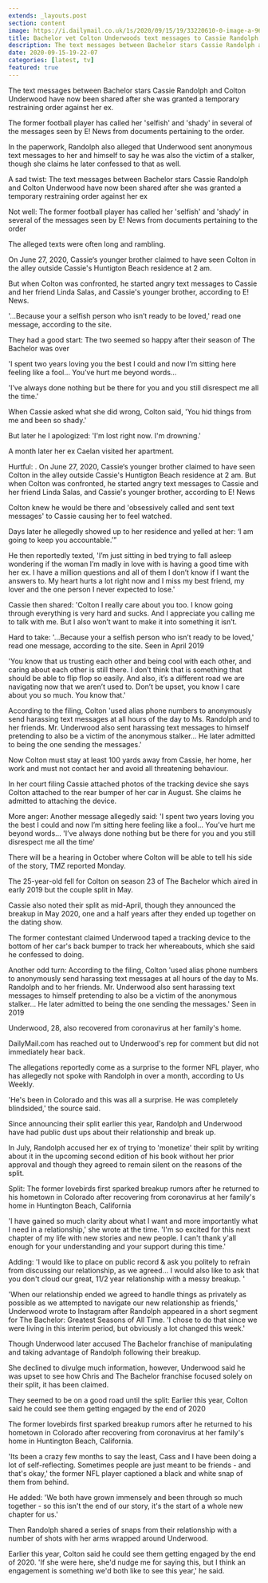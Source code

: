 ```yaml
---
extends: _layouts.post
section: content
image: https://i.dailymail.co.uk/1s/2020/09/15/19/33220610-0-image-a-96_1600193490674.jpg 
title: Bachelor vet Colton Underwoods text messages to Cassie Randolph are shared 
description: The text messages between Bachelor stars Cassie Randolph and Colton Underwood have now been shared after she was granted a temporary restraining order against her ex. 
date: 2020-09-15-19-22-07 
categories: [latest, tv] 
featured: true 
--- 
```

The text messages between Bachelor stars Cassie Randolph and Colton Underwood have now been shared after she was granted a temporary restraining order against her ex.

The former football player has called her 'selfish' and 'shady' in several of the messages seen by E! News from documents pertaining to the order.

In the paperwork, Randolph also alleged that Underwood sent anonymous text messages to her and himself to say he was also the victim of a stalker, though she claims he later confessed to that as well. 

A sad twist: The text messages between Bachelor stars Cassie Randolph and Colton Underwood have now been shared after she was granted a temporary restraining order against her ex 

Not well: The former football player has called her 'selfish' and 'shady' in several of the messages seen by E! News from documents pertaining to the order 

The alleged texts were often long and rambling.

On June 27, 2020, Cassie‘s younger brother claimed to have seen Colton in the alley outside Cassie's Huntigton Beach residence at 2 am.

But when Colton was confronted, he started angry text messages to Cassie and her friend Linda Salas, and Cassie's younger brother, according to E! News. 

'…Because your a selfish person who isn’t ready to be loved,' read one message, according to the site.

They had a good start: The two seemed so happy after their season of The Bachelor was over 

'I spent two years loving you the best I could and now I’m sitting here feeling like a fool… You’ve hurt me beyond words… 

'I’ve always done nothing but be there for you and you still disrespect me all the time.'

When Cassie asked what she did wrong, Colton said, 'You hid things from me and been so shady.'

But later he I apologized: 'I'm lost right now. I'm drowning.'

A month later her ex Caelan visited her apartment. 

Hurtful: . On June 27, 2020, Cassie‘s younger brother claimed to have seen Colton in the alley outside Cassie's Huntigton Beach residence at 2 am. But when Colton was confronted, he started angry text messages to Cassie and her friend Linda Salas, and Cassie's younger brother, according to E! News

Colton knew he would be there and 'obsessively called and sent text messages' to Cassie causing her to feel watched. 

Days later he allegedly showed up to her residence and yelled at her: ‘I am going to keep you accountable.’”

He then reportedly texted, 'I’m just sitting in bed trying to fall asleep wondering if the woman I’m madly in love with is having a good time with her ex. I have a million questions and all of them I don’t know if I want the answers to. My heart hurts a lot right now and I miss my best friend, my lover and the one person I never expected to lose.'

Cassie then shared: 'Colton I really care about you too. I know going through everything is very hard and sucks. And I appreciate you calling me to talk with me. But I also won’t want to make it into something it isn’t. 

Hard to take: '…Because your a selfish person who isn’t ready to be loved,' read one message, according to the site. Seen in April 2019

'You know that us trusting each other and being cool with each other, and caring about each other is still there. I don’t think that is something that should be able to flip flop so easily. And also, it’s a different road we are navigating now that we aren’t used to. Don’t be upset, you know I care about you so much. You know that.'

According to the filing, Colton 'used alias phone numbers to anonymously send harassing text messages at all hours of the day to Ms. Randolph and to her friends. Mr. Underwood also sent harassing text messages to himself pretending to also be a victim of the anonymous stalker… He later admitted to being the one sending the messages.' 

Now Colton must stay at least 100 yards away from Cassie, her home, her work and must not contact her and avoid all threatening behaviour. 

In her court filing Cassie attached photos of the tracking device she says Colton attached to the rear bumper of her car in August. She claims he admitted to attaching the device. 

More anger: Another message allegedly said: 'I spent two years loving you the best I could and now I’m sitting here feeling like a fool… You’ve hurt me beyond words… 'I’ve always done nothing but be there for you and you still disrespect me all the time' 

There will be a hearing in October where Colton will be able to tell his side of the story, TMZ reported Monday. 

The 25-year-old fell for Colton on season 23 of The Bachelor which aired in early 2019 but the couple split in May. 

Cassie also noted their split as mid-April, though they announced the breakup in May 2020, one and a half years after they ended up together on the dating show.  

The former contestant claimed Underwood taped a tracking device to the bottom of her car's back bumper to track her whereabouts, which she said he confessed to doing.   

Another odd turn: According to the filing, Colton 'used alias phone numbers to anonymously send harassing text messages at all hours of the day to Ms. Randolph and to her friends. Mr. Underwood also sent harassing text messages to himself pretending to also be a victim of the anonymous stalker… He later admitted to being the one sending the messages.' Seen in 2019

Underwood, 28, also recovered from coronavirus at her family's home.  

DailyMail.com has reached out to Underwood's rep for comment but did not immediately hear back. 

The allegations reportedly come as a surprise to the former NFL player, who has allegedly not spoke with Randolph in over a month, according to Us Weekly.

'He's been in Colorado and this was all a surprise. He was completely blindsided,' the source said.  

Since announcing their split earlier this year, Randolph and Underwood have had public dust ups about their relationship and break up. 

In July, Randolph accused her ex of trying to 'monetize' their split by writing about it in the upcoming second edition of his book without her prior approval and though they agreed to remain silent on the reasons of the split.  

Split: The former lovebirds first sparked breakup rumors after he returned to his hometown in Colorado after recovering from coronavirus at her family's home in Huntington Beach, California  

 'I have gained so much clarity about what I want and more importantly what I need in a relationship,' she wrote at the time. 'I'm so excited for this next chapter of my life with new stories and new people. I can't thank y'all enough for your understanding and your support during this time.' 

Adding: 'I would like to place on public record & ask you politely to refrain from discussing our relationship, as we agreed... I would also like to ask that you don't cloud our great, 11/2 year relationship with a messy breakup. ' 

'When our relationship ended we agreed to handle things as privately as possible as we attempted to navigate our new relationship as friends,' Underwood wrote to Instagram after Randolph appeared in a short segment for The Bachelor: Greatest Seasons of All Time. 'I chose to do that since we were living in this interim period, but obviously a lot changed this week.' 

Though Underwood later accused The Bachelor franchise of manipulating and taking advantage of Randolph following their breakup.  

She declined to divulge much information, however, Underwood said he was upset to see how Chris and The Bachelor franchise focused solely on their split, it has been claimed.

They seemed to be on a good road until the split: Earlier this year, Colton said he could see them getting engaged by the end of 2020

The former lovebirds first sparked breakup rumors after he returned to his hometown in Colorado after recovering from coronavirus at her family's home in Huntington Beach, California. 

'Its been a crazy few months to say the least, Cass and I have been doing a lot of self-reflecting. Sometimes people are just meant to be friends - and that's okay,' the former NFL player captioned a black and white snap of them from behind.

He added: 'We both have grown immensely and been through so much together - so this isn't the end of our story, it's the start of a whole new chapter for us.' 

Then Randolph shared a series of snaps from their relationship with a number of shots with her arms wrapped around Underwood.  

Earlier this year, Colton said he could see them getting engaged by the end of 2020. 'If she were here, she'd nudge me for saying this, but I think an engagement is something we'd both like to see this year,' he said. 

